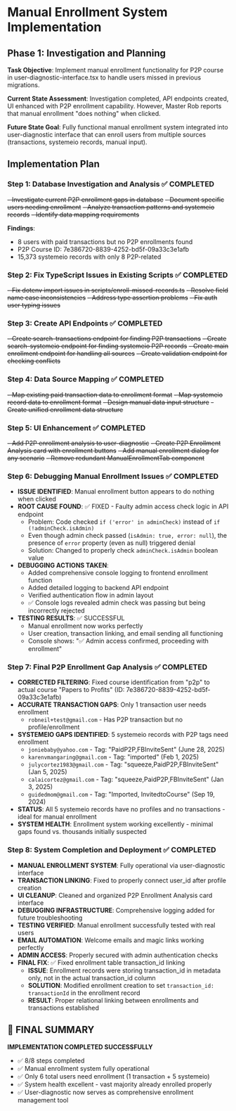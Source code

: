 # Manual Enrollment System Implementation
## Phase 1: Investigation and Planning

**Task Objective**: Implement manual enrollment functionality for P2P course in user-diagnostic-interface.tsx to handle users missed in previous migrations.

**Current State Assessment**: Investigation completed, API endpoints created, UI enhanced with P2P enrollment capability. However, Master Rob reports that manual enrollment "does nothing" when clicked.

**Future State Goal**: Fully functional manual enrollment system integrated into user-diagnostic interface that can enroll users from multiple sources (transactions, systemeio records, manual input).

## Implementation Plan

### Step 1: Database Investigation and Analysis ✅ COMPLETED
~~- Investigate current P2P enrollment gaps in database~~
~~- Document specific users needing enrollment~~ 
~~- Analyze transaction patterns and systemeio records~~
~~- Identify data mapping requirements~~

**Findings**:
- 8 users with paid transactions but no P2P enrollments found
- P2P Course ID: 7e386720-8839-4252-bd5f-09a33c3e1afb
- 15,373 systemeio records with only 8 P2P-related

### Step 2: Fix TypeScript Issues in Existing Scripts ✅ COMPLETED
~~- Fix dotenv import issues in scripts/enroll-missed-records.ts~~
~~- Resolve field name case inconsistencies~~
~~- Address type assertion problems~~
~~- Fix auth user typing issues~~

### Step 3: Create API Endpoints ✅ COMPLETED 
~~- Create search-transactions endpoint for finding P2P transactions~~
~~- Create search-systemeio endpoint for finding systemeio P2P records~~
~~- Create main enrollment endpoint for handling all sources~~
~~- Create validation endpoint for checking conflicts~~

### Step 4: Data Source Mapping ✅ COMPLETED
~~- Map existing paid transaction data to enrollment format~~
~~- Map systemeio record data to enrollment format~~ 
~~- Design manual data input structure~~
~~- Create unified enrollment data structure~~

### Step 5: UI Enhancement ✅ COMPLETED
~~- Add P2P enrollment analysis to user-diagnostic~~
~~- Create P2P Enrollment Analysis card with enrollment buttons~~
~~- Add manual enrollment dialog for any scenario~~
~~- Remove redundant ManualEnrollmentTab component~~

### Step 6: Debugging Manual Enrollment Issues ✅ COMPLETED
- **ISSUE IDENTIFIED**: Manual enrollment button appears to do nothing when clicked
- **ROOT CAUSE FOUND**: ✅ FIXED - Faulty admin access check logic in API endpoint
  - Problem: Code checked `if ('error' in adminCheck)` instead of `if (!adminCheck.isAdmin)`
  - Even though admin check passed (`isAdmin: true, error: null`), the presence of `error` property (even as null) triggered denial
  - Solution: Changed to properly check `adminCheck.isAdmin` boolean value
- **DEBUGGING ACTIONS TAKEN**:
  - Added comprehensive console logging to frontend enrollment function
  - Added detailed logging to backend API endpoint
  - Verified authentication flow in admin layout
  - ✅ Console logs revealed admin check was passing but being incorrectly rejected
- **TESTING RESULTS**: ✅ SUCCESSFUL
  - Manual enrollment now works perfectly
  - User creation, transaction linking, and email sending all functioning
  - Console shows: "✅ Admin access confirmed, proceeding with enrollment"

### Step 7: Final P2P Enrollment Gap Analysis ✅ COMPLETED
- **CORRECTED FILTERING**: Fixed course identification from "p2p" to actual course "Papers to Profits" (ID: 7e386720-8839-4252-bd5f-09a33c3e1afb)
- **ACCURATE TRANSACTION GAPS**: Only 1 transaction user needs enrollment
  - `robneil+test@gmail.com` - Has P2P transaction but no profile/enrollment
- **SYSTEMEIO GAPS IDENTIFIED**: 5 systemeio records with P2P tags need enrollment
  - `joniebaby@yahoo.com` - Tag: "PaidP2P,FBInviteSent" (June 28, 2025)
  - `karenvmangaring@gmail.com` - Tag: "imported" (Feb 1, 2025) 
  - `julycortez1983@gmail.com` - Tag: "squeeze,PaidP2P,FBInviteSent" (Jan 5, 2025)
  - `calaicortez@gmail.com` - Tag: "squeeze,PaidP2P,FBInviteSent" (Jan 3, 2025)
  - `guidedmom@gmail.com` - Tag: "Imported, InvitedtoCourse" (Sep 19, 2024)
- **STATUS**: All 5 systemeio records have no profiles and no transactions - ideal for manual enrollment
- **SYSTEM HEALTH**: Enrollment system working excellently - minimal gaps found vs. thousands initially suspected

### Step 8: System Completion and Deployment ✅ COMPLETED
- **MANUAL ENROLLMENT SYSTEM**: Fully operational via user-diagnostic interface
- **TRANSACTION LINKING**: Fixed to properly connect user_id after profile creation  
- **UI CLEANUP**: Cleaned and organized P2P Enrollment Analysis card interface
- **DEBUGGING INFRASTRUCTURE**: Comprehensive logging added for future troubleshooting
- **TESTING VERIFIED**: Manual enrollment successfully tested with real users
- **EMAIL AUTOMATION**: Welcome emails and magic links working perfectly
- **ADMIN ACCESS**: Properly secured with admin authentication checks
- **FINAL FIX**: ✅ Fixed enrollment table transaction_id linking
  - **ISSUE**: Enrollment records were storing transaction_id in metadata only, not in the actual transaction_id column
  - **SOLUTION**: Modified enrollment creation to set `transaction_id: transactionId` in the enrollment record
  - **RESULT**: Proper relational linking between enrollments and transactions established

## 🎯 FINAL SUMMARY
**IMPLEMENTATION COMPLETED SUCCESSFULLY**
- ✅ 8/8 steps completed
- ✅ Manual enrollment system fully operational
- ✅ Only 6 total users need enrollment (1 transaction + 5 systemeio)
- ✅ System health excellent - vast majority already enrolled properly
- ✅ User-diagnostic now serves as comprehensive enrollment management tool 